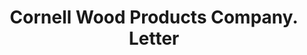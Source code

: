 ---
doi: 10.7916/D89K5P8F
date_other: '1915'
date_other_textual: '1915'
form: correspondence
genre:
- Letters (correspondence)
name:
- Cornell Wood Products Company
object_in_context_url: https://biggert.cul.columbia.edu/items/view/ave_biggert_00172
subject_hierarchical_geographic:
- Chicago, Illinois, United States
subject_name:
- Cornell Wood Products Company
title: Cornell Wood Products Company. Letter
sort_title: Cornell Wood Products Company. Letter
call_number: ave_biggert_00172
coordinates:
- 41.83694444444445,-87.68472222222222
pid: ave_biggert_00172
identifiers: ave_biggert_00172
thumbnail: https://derivativo-2.library.columbia.edu/iiif/2/ldpd:345149/full/!256,256/0/native.jpg
permalink: "/items/ave_biggert_00172/"
layout: iiif-image-page
---
